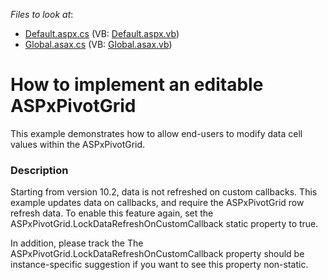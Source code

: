 <!-- default file list -->
*Files to look at*:

* [Default.aspx.cs](./CS/Q240884/Default.aspx.cs) (VB: [Default.aspx.vb](./VB/Q240884/Default.aspx.vb))
* [Global.asax.cs](./CS/Q240884/Global.asax.cs) (VB: [Global.asax.vb](./VB/Q240884/Global.asax.vb))
<!-- default file list end -->
# How to implement an editable ASPxPivotGrid


<p>This example demonstrates how to allow end-users to modify data cell values within the ASPxPivotGrid.</p>


<h3>Description</h3>

<p>Starting from version 10.2, data is not refreshed on custom callbacks. This example updates data on callbacks, and require the ASPxPivotGrid row refresh data. To enable this feature again, set the ASPxPivotGrid.LockDataRefreshOnCustomCallback static property to true. </p><p>In addition, please track the <a data-ticket="S37596">The ASPxPivotGrid.LockDataRefreshOnCustomCallback property should be instance-specific</a> suggestion if you want to see this property non-static.</p>

<br/>


